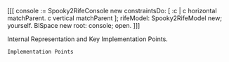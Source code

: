[[[
console := Spooky2RifeConsole new 
	constraintsDo: [ :c |
		c horizontal matchParent.
		c vertical matchParent ];
	rifeModel: Spooky2RifeModel new;
 	yourself.
BlSpace new
	root: console;
	open.
]]]
 
Internal Representation and Key Implementation Points.


    Implementation Points